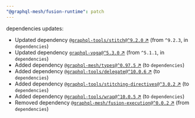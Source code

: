 ```yaml
---
"@graphql-mesh/fusion-runtime": patch
---
```

dependencies updates:
  - Updated dependency [`@graphql-tools/stitch@^9.2.0` ↗︎](https://www.npmjs.com/package/@graphql-tools/stitch/v/9.2.0) (from `^9.2.3`, in `dependencies`)
  - Updated dependency [`graphql-yoga@^5.3.0` ↗︎](https://www.npmjs.com/package/graphql-yoga/v/5.3.0) (from `^5.1.1`, in `dependencies`)
  - Added dependency [`@graphql-mesh/types@^0.97.5` ↗︎](https://www.npmjs.com/package/@graphql-mesh/types/v/0.97.5) (to `dependencies`)
  - Added dependency [`@graphql-tools/delegate@^10.0.6` ↗︎](https://www.npmjs.com/package/@graphql-tools/delegate/v/10.0.6) (to `dependencies`)
  - Added dependency [`@graphql-tools/stitching-directives@^3.0.2` ↗︎](https://www.npmjs.com/package/@graphql-tools/stitching-directives/v/3.0.2) (to `dependencies`)
  - Added dependency [`@graphql-tools/wrap@^10.0.5` ↗︎](https://www.npmjs.com/package/@graphql-tools/wrap/v/10.0.5) (to `dependencies`)
  - Removed dependency [`@graphql-mesh/fusion-execution@^0.0.2` ↗︎](https://www.npmjs.com/package/@graphql-mesh/fusion-execution/v/0.0.2) (from `dependencies`)
